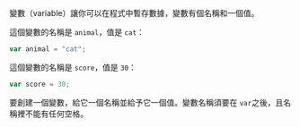 變數（variable）讓你可以在程式中暫存數據，變數有個名稱和一個值。

這個變數的名稱是 `animal`，值是 `cat`：

```javascript
var animal = "cat";
```

這個變數的名稱是 `score`，值是 `30`：

```javascript
var score = 30;
```

要創建一個變數，給它一個名稱並給予它一個值。變數名稱須要在 `var`之後，且名稱裡不能有任何空格。